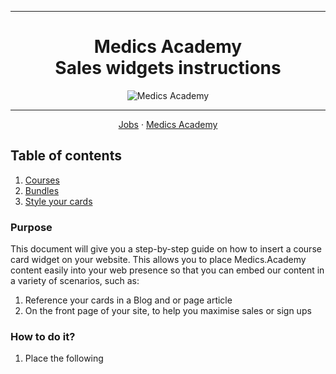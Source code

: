 <hr>
<div align="center">
   <h1> 
      Medics Academy
   <br>
      Sales widgets instructions
   </h1>
   <img src="http://i63.tinypic.com/esjh4m.png" alt="Medics Academy">
</div>

<hr>

<div align="center">
   <a href="https://www.join-us.medics.academy/">Jobs</a>
   ·
   <a href="https://www.medics.academy/">Medics Academy</a>
</div>

## Table of contents

1. [Courses](#course)
2. [Bundles](#bundle)
3. [Style your cards](#style-your-cards)


### Purpose

This document will give you a step-by-step guide on how to insert a course card widget on your website.
This allows you to place Medics.Academy content easily into your web presence so that you can embed our content in a variety of scenarios, such as:
1. Reference your cards in a Blog and or page article
2. On the front page of your site, to help you maximise sales or sign ups
   
### How to do it?

1) Place the following _<script>_ near the end of your pages, right before the closing `</body>` tag, to enable it. 

```javascript
    <script>
        (function (w, d, s, o, f, js, fjs) {
            console.log(w);
            w['MedicsAcademySalesWidget'] = o;
            w[o] = w[o] || function () {
                (w[o].q = w[o].q || []).push(arguments)
            };
            js = d.createElement(s);
            fjs = d.getElementsByTagName(s)[0];
            js.id = o;
            js.src = f;
            js.async = true;
            fjs.parentNode.insertBefore(js, fjs);
        }(window, document, 'script', 'ma', 'https://cdn.medics.academy/js/widgets/ma_widget.js'));
        ma('init');
    </script>
```


#### Bundles
If a bundle is what you want to put in place:

| Tables           | Type              | Description                                                                 |
| ---------------- |:-----------------:| ---------------------------------------------------------------------------:|
| data-productId   | String / Number   | Define the product ID of the course                                         |
| data-slug        | String            | Define the slug of the course, help us to redirect you at the specific page |
| data-duration    | Number            | Define the period between the payments                                      |

2) Copy and paste the following code where you want the cards to be displayed:

```
<div class="medicsacademy-card medicsacademy-card_sm"
     data-productId=14910
     data-slug="pre-hospital-trauma"
     data-duration="3">
</div>
```

**IMPORTANT:**
> For a free bundle the *data-duration* has not to be specified, as the following example:

```
<div class="medicsacademy-card medicsacademy-card_sm"
     data-productId=16109
     data-slug="the-medics-academy-global-health-bundle">
</div>
```

#### Courses
If a Course is what you want to put in place:

| Tables           | Type              | Description                                                                 |
| ---------------- |:-----------------:| ---------------------------------------------------------------------------:|
| data-productId   | String / Number   | Define the product ID of the course                                         |

2) Copy and paste the following code where you want the cards to be displayed:

```
<!--Course: -->
<div class="medicsacademy-card medicsacademy-card_sm"
     data-productId="229658"></div>
```

#### Style your card

Always keep the *.medicsacademy-card* class, it is a global-class used by us to init the styles of yours card.

`class="medicsacademy-card"`

 The card can come in two different sizes, choose the one that suits you best.
 To choose the size of your card add just _ONE_ of the following class:

| Size          | Class                 |
| ------------- | ---------------------:|
| 240px * 320px | medicsacademy-card_sm |
| 320px * 400px | medicsacademy-card_md |

     
3) Now, you should be all set and see the course card widget implemented on your website. Enjoy it!


## Features
Next features will arrive soon!
   - [ ] _UTM tracking_
   - [ ] _Include a discount code_
   
   
   
# Credits:
@Medics Academy: [Medics Academy](https://www.medics.academy/)
